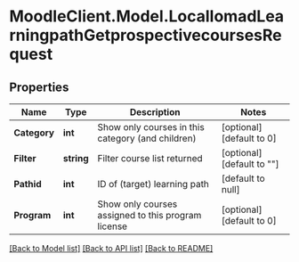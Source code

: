 # MoodleClient.Model.LocalIomadLearningpathGetprospectivecoursesRequest

## Properties

Name | Type | Description | Notes
------------ | ------------- | ------------- | -------------
**Category** | **int** | Show only courses in this category (and children) | [optional] [default to 0]
**Filter** | **string** | Filter course list returned | [optional] [default to ""]
**Pathid** | **int** | ID of (target) learning path | [default to null]
**Program** | **int** | Show only courses assigned to this program license | [optional] [default to 0]

[[Back to Model list]](../README.md#documentation-for-models) [[Back to API list]](../README.md#documentation-for-api-endpoints) [[Back to README]](../README.md)

